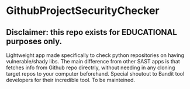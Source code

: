 # GithubProjectSecurityChecker

## Disclaimer: this repo exists for EDUCATIONAL purposes only.

Lightweight app made specifically to check python repositories on having vulnerable/shady libs.
The main difference from other SAST apps is that fetches info from Github repo directrly, without needing in any cloning target repos to your computer beforehand.
Special shoutout to Bandit tool developers for their incredible tool.
To be mainteined.
